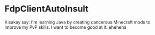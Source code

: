 # FdpClientAutoInsult
Kisakay say:
I'm learning Java by creating cancerous Minecraft mods to improve my PvP skills. I want to become good at it.
eheheha
